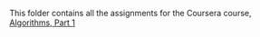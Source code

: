 This folder contains all the assignments for the Coursera course, [Algorithms, Part 1](https://www.coursera.org/learn/algorithms-part1)
